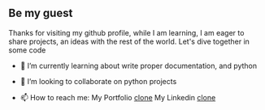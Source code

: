 ## Be my guest
Thanks for visiting my github profile, while I am learning, I am eager to share projects, 
an ideas with the rest of the world.
Let's dive together in some code

- 🌱 I’m currently learning about write proper documentation, and python
- 👯 I’m looking to collaborate on python projects

- 📫 How to reach me:
  My Portfolio [clone](https://my-portfolio-seven-brown.vercel.app/)
  My Linkedin [clone](https://www.linkedin.com/in/michelle-rodriguez-326972239/)

